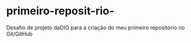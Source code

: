 # primeiro-reposit-rio-
Desafio de projeto daDIO para a criação do meu primeiro repositório no Git/GitHub
